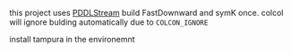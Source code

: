 this project uses [PDDLStream](https://github.com/caelan/pddlstream/tree/main)
build FastDownward and symK once. colcol will ignore bulding automatically due to `COLCON_IGNORE`

install tampura in the environemnt

